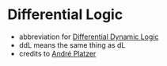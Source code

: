Differential Logic
==================

- abbreviation for [Differential Dynamic Logic](pages/DifferentialDynamicLogic.md)
- ddL means the same thing as dL
- credits to [André Platzer](pages/AndréPlatzer.md)
